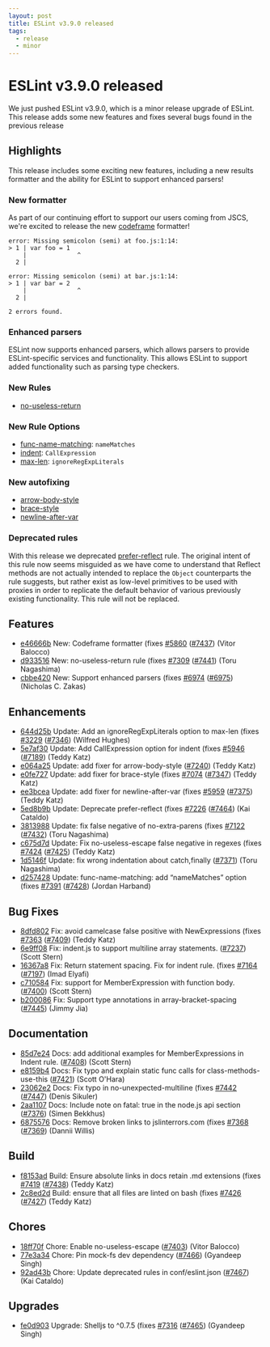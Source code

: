 ```yaml
---
layout: post
title: ESLint v3.9.0 released
tags:
  - release
  - minor
---
```

# ESLint v3.9.0 released

We just pushed ESLint v3.9.0, which is a minor release upgrade of ESLint. This release adds some new features and fixes several bugs found in the previous release


## Highlights

This release includes some exciting new features, including a new results formatter and the ability for ESLint to support enhanced parsers!


### New formatter
As part of our continuing effort to support our users coming from JSCS, we're excited to release the new [codeframe](http://eslint.org/docs/user-guide/formatters/#codeframe) formatter!

```
error: Missing semicolon (semi) at foo.js:1:14:
> 1 | var foo = 1
    |              ^
  2 |

error: Missing semicolon (semi) at bar.js:1:14:
> 1 | var bar = 2
    |              ^
  2 |

2 errors found.
```

### Enhanced parsers
ESLint now supports enhanced parsers, which allows parsers to provide ESLint-specific services and functionality. This allows ESLint to support added functionality such as parsing type checkers.


### New Rules

- [no-useless-return](http://eslint.org/docs/rules/no-useless-return)


### New Rule Options

- [func-name-matching](http://eslint.org/docs/rules/func-name-matching): `nameMatches`
- [indent](http://eslint.org/docs/rules/indent): `CallExpression`
- [max-len](http://eslint.org/docs/rules/max-len): `ignoreRegExpLiterals`


### New autofixing

- [arrow-body-style](http://eslint.org/docs/rules/arrow-body-style)
- [brace-style](http://eslint.org/docs/rules/brace-style)
- [newline-after-var](http://eslint.org/docs/rules/newline-after-var)

### Deprecated rules
With this release we deprecated [prefer-reflect](http://eslint.org/docs/rules/prefer-reflect) rule. The original intent of this rule now seems misguided as we have come to understand that Reflect methods are not actually intended to replace the `Object` counterparts the rule suggests, but rather exist as low-level primitives to be used with proxies in order to replicate the default behavior of various previously existing functionality. This rule will not be replaced.


## Features
* [e46666b](https://github.com/eslint/eslint/commit/e46666b) New: Codeframe formatter (fixes [#5860](https://github.com/eslint/eslint/issues/5860) ([#7437](https://github.com/eslint/eslint/issues/7437)) (Vitor Balocco)
* [d933516](https://github.com/eslint/eslint/commit/d933516) New: no-useless-return rule (fixes [#7309](https://github.com/eslint/eslint/issues/7309) ([#7441](https://github.com/eslint/eslint/issues/7441)) (Toru Nagashima)
* [cbbe420](https://github.com/eslint/eslint/commit/cbbe420) New: Support enhanced parsers (fixes [#6974](https://github.com/eslint/eslint/issues/6974) ([#6975](https://github.com/eslint/eslint/issues/6975)) (Nicholas C. Zakas)


## Enhancements
* [644d25b](https://github.com/eslint/eslint/commit/644d25b) Update: Add an ignoreRegExpLiterals option to max-len (fixes [#3229](https://github.com/eslint/eslint/issues/3229) ([#7346](https://github.com/eslint/eslint/issues/7346)) (Wilfred Hughes)
* [5e7af30](https://github.com/eslint/eslint/commit/5e7af30) Update: Add CallExpression option for indent (fixes [#5946](https://github.com/eslint/eslint/issues/5946) ([#7189](https://github.com/eslint/eslint/issues/7189)) (Teddy Katz)
* [e064a25](https://github.com/eslint/eslint/commit/e064a25) Update: add fixer for arrow-body-style ([#7240](https://github.com/eslint/eslint/issues/7240)) (Teddy Katz)
* [e0fe727](https://github.com/eslint/eslint/commit/e0fe727) Update: add fixer for brace-style (fixes [#7074](https://github.com/eslint/eslint/issues/7074) ([#7347](https://github.com/eslint/eslint/issues/7347)) (Teddy Katz)
* [ee3bcea](https://github.com/eslint/eslint/commit/ee3bcea) Update: add fixer for newline-after-var (fixes [#5959](https://github.com/eslint/eslint/issues/5959) ([#7375](https://github.com/eslint/eslint/issues/7375)) (Teddy Katz)
* [5ed8b9b](https://github.com/eslint/eslint/commit/5ed8b9b) Update: Deprecate prefer-reflect (fixes [#7226](https://github.com/eslint/eslint/issues/7226) ([#7464](https://github.com/eslint/eslint/issues/7464)) (Kai Cataldo)
* [3813988](https://github.com/eslint/eslint/commit/3813988) Update: fix false negative of no-extra-parens (fixes [#7122](https://github.com/eslint/eslint/issues/7122) ([#7432](https://github.com/eslint/eslint/issues/7432)) (Toru Nagashima)
* [c675d7d](https://github.com/eslint/eslint/commit/c675d7d) Update: Fix no-useless-escape false negative in regexes (fixes [#7424](https://github.com/eslint/eslint/issues/7424) ([#7425](https://github.com/eslint/eslint/issues/7425)) (Teddy Katz)
* [1d5146f](https://github.com/eslint/eslint/commit/1d5146f) Update: fix wrong indentation about catch,finally ([#7371](https://github.com/eslint/eslint/issues/7371)) (Toru Nagashima)
* [d257428](https://github.com/eslint/eslint/commit/d257428) Update: func-name-matching: add “nameMatches” option (fixes [#7391](https://github.com/eslint/eslint/issues/7391) ([#7428](https://github.com/eslint/eslint/issues/7428)) (Jordan Harband)


## Bug Fixes
* [8dfd802](https://github.com/eslint/eslint/commit/8dfd802) Fix: avoid camelcase false positive with NewExpressions (fixes [#7363](https://github.com/eslint/eslint/issues/7363) ([#7409](https://github.com/eslint/eslint/issues/7409)) (Teddy Katz)
* [6e9ff08](https://github.com/eslint/eslint/commit/6e9ff08) Fix: indent.js to support multiline array statements. ([#7237](https://github.com/eslint/eslint/issues/7237)) (Scott Stern)
* [16367a8](https://github.com/eslint/eslint/commit/16367a8) Fix: Return statement spacing. Fix for indent rule. (fixes [#7164](https://github.com/eslint/eslint/issues/7164) ([#7197](https://github.com/eslint/eslint/issues/7197)) (Imad Elyafi)
* [c710584](https://github.com/eslint/eslint/commit/c710584) Fix: support for MemberExpression with function body. ([#7400](https://github.com/eslint/eslint/issues/7400)) (Scott Stern)
* [b200086](https://github.com/eslint/eslint/commit/b200086) Fix: Support type annotations in array-bracket-spacing ([#7445](https://github.com/eslint/eslint/issues/7445)) (Jimmy Jia)


## Documentation
* [85d7e24](https://github.com/eslint/eslint/commit/85d7e24) Docs: add additional examples for MemberExpressions in Indent rule. ([#7408](https://github.com/eslint/eslint/issues/7408)) (Scott Stern)
* [e8159b4](https://github.com/eslint/eslint/commit/e8159b4) Docs: Fix typo and explain static func calls for class-methods-use-this ([#7421](https://github.com/eslint/eslint/issues/7421)) (Scott O'Hara)
* [23062e2](https://github.com/eslint/eslint/commit/23062e2) Docs: Fix typo in no-unexpected-multiline (fixes [#7442](https://github.com/eslint/eslint/issues/7442) ([#7447](https://github.com/eslint/eslint/issues/7447)) (Denis Sikuler)
* [2aa1107](https://github.com/eslint/eslint/commit/2aa1107) Docs: Include note on fatal: true in the node.js api section ([#7376](https://github.com/eslint/eslint/issues/7376)) (Simen Bekkhus)
* [6875576](https://github.com/eslint/eslint/commit/6875576) Docs: Remove broken links to jslinterrors.com (fixes [#7368](https://github.com/eslint/eslint/issues/7368) ([#7369](https://github.com/eslint/eslint/issues/7369)) (Dannii Willis)


## Build
* [f8153ad](https://github.com/eslint/eslint/commit/f8153ad) Build: Ensure absolute links in docs retain .md extensions (fixes [#7419](https://github.com/eslint/eslint/issues/7419) ([#7438](https://github.com/eslint/eslint/issues/7438)) (Teddy Katz)
* [2c8ed2d](https://github.com/eslint/eslint/commit/2c8ed2d) Build: ensure that all files are linted on bash (fixes [#7426](https://github.com/eslint/eslint/issues/7426) ([#7427](https://github.com/eslint/eslint/issues/7427)) (Teddy Katz)


## Chores
* [18ff70f](https://github.com/eslint/eslint/commit/18ff70f) Chore: Enable no-useless-escape ([#7403](https://github.com/eslint/eslint/issues/7403)) (Vitor Balocco)
* [77e3a34](https://github.com/eslint/eslint/commit/77e3a34) Chore: Pin mock-fs dev dependency ([#7466](https://github.com/eslint/eslint/issues/7466)) (Gyandeep Singh)
* [92ad43b](https://github.com/eslint/eslint/commit/92ad43b) Chore: Update deprecated rules in conf/eslint.json ([#7467](https://github.com/eslint/eslint/issues/7467)) (Kai Cataldo)


## Upgrades
* [fe0d903](https://github.com/eslint/eslint/commit/fe0d903) Upgrade: Shelljs to ^0.7.5 (fixes [#7316](https://github.com/eslint/eslint/issues/7316) ([#7465](https://github.com/eslint/eslint/issues/7465)) (Gyandeep Singh)
